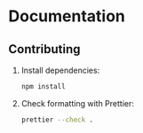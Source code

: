 # Documentation

## Contributing

1. Install dependencies:

   ```sh
   npm install
   ```

2. Check formatting with Prettier:

   ```sh
   prettier --check .
   ```
